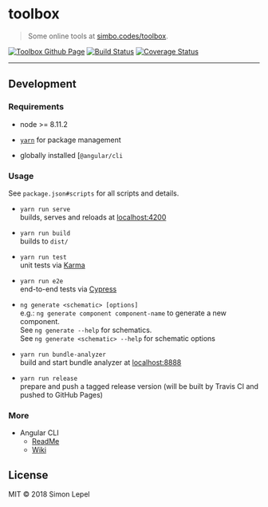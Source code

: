toolbox
=======

  > Some online tools at [simbo.codes/toolbox](https://simbo.codes/toolbox).

[![Toolbox Github Page](https://img.shields.io/badge/github-page-blue.svg)](https://simbo.codes/toolbox/)
[![Build Status](https://travis-ci.org/simbo/toolbox.svg?branch=master)](https://travis-ci.org/simbo/toolbox)
[![Coverage Status](https://coveralls.io/repos/github/simbo/toolbox/badge.svg?branch=master)](https://coveralls.io/github/simbo/toolbox?branch=master)


--------------------------------------------------------------------------------


Development
-----------


### Requirements

  - node >= 8.11.2

  - [`yarn`](https://yarnpkg.com/lang/en/) for package management

  - globally installed [`@angular/cli`


### Usage

See `package.json#scripts` for all scripts and details.

  - `yarn run serve`  
    builds, serves and reloads at [localhost:4200](http://localhost:4200/)

  - `yarn run build`  
    builds to `dist/`

  - `yarn run test`  
    unit tests via [Karma](https://karma-runner.github.io)

  - `yarn run e2e`  
    end-to-end tests via [Cypress](https://www.cypress.io/)

  - `ng generate <schematic> [options]`  
    e.g.: `ng generate component component-name` to generate a new component.  
    See `ng generate --help` for schematics.  
    See `ng generate <schematic> --help` for schematic options

  - `yarn run bundle-analyzer`  
    build and start bundle analyzer at [localhost:8888](http://localhost:8888/)

  - `yarn run release`  
    prepare and push a tagged release version (will be built by Travis CI and
    pushed to GitHub Pages)


### More

  - Angular CLI
      - [ReadMe](https://github.com/angular/angular-cli/blob/master/packages/angular/cli/README.md#documentation)
      - [Wiki](https://github.com/angular/angular-cli/wiki)


License
-------

MIT © 2018 Simon Lepel
